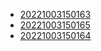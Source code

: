 - [20221003150163](/zet/20221003150163/README.md)
- [20221003150165](/zet/20221003150165/README.md)
- [20221003150164](/zet/20221003150164/README.md)
